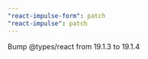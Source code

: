 ```yaml
---
"react-impulse-form": patch
"react-impulse": patch
---
```


Bump @types/react from 19.1.3 to 19.1.4
